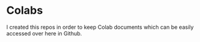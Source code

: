 # Colabs

I created this repos in order to keep Colab documents which can be easily accessed over here in Github.
